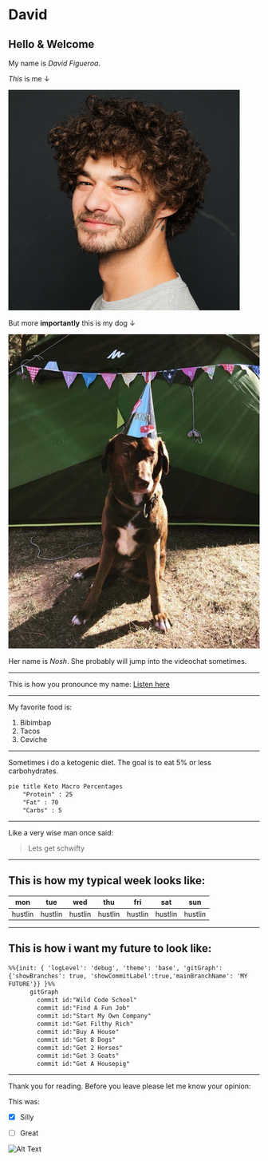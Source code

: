 # David

## Hello & Welcome   

My name is *David Figueroa*.  

*This* is me ↓

![df](/assets/david-figueroa.png)

But more **importantly** this is my dog ↓

![dfdog](/assets/david-figueroa-dog.JPG)

Her name is *Nosh*. She probably will jump into the videochat sometimes.  

---

This is how you pronounce my name: [Listen here](https://github.com/WildCodeSchool/2023-01-EN-Berlin-Remote2-Markdown/blob/main/assets/david-figueroa.wav?raw=true)

---

My favorite food is:  
1. Bibimbap
2. Tacos
3. Ceviche

---
Sometimes i do a ketogenic diet. The goal is to eat 5% or less carbohydrates.  


```mermaid
pie title Keto Macro Percentages
    "Protein" : 25
    "Fat" : 70
    "Carbs" : 5
```
---

Like a very wise man once said:  
> Lets get schwifty
> 
---
## This is how my typical week looks like:

| mon | tue | wed | thu | fri | sat | sun |
| --- | --- | --- | --- | --- | --- | --- |
| hustlin | hustlin | hustlin | hustlin | hustlin | hustlin | hustlin |

---

## This is how i want my future to look like:  

```mermaid
%%{init: { 'logLevel': 'debug', 'theme': 'base', 'gitGraph': {'showBranches': true, 'showCommitLabel':true,'mainBranchName': 'MY FUTURE'}} }%%
      gitGraph
        commit id:"Wild Code School"
        commit id:"Find A Fun Job"
        commit id:"Start My Own Company"
        commit id:"Get Filthy Rich"
        commit id:"Buy A House"
        commit id:"Get 8 Dogs"
        commit id:"Get 2 Horses"
        commit id:"Get 3 Goats"
        commit id:"Get A Housepig"
```
---

Thank you for reading. Before you leave please let me know your opinion:  

This was:  
- [x] Silly
- [ ] Great


![Alt Text](https://media.giphy.com/media/vFKqnCdLPNOKc/giphy.gif)

